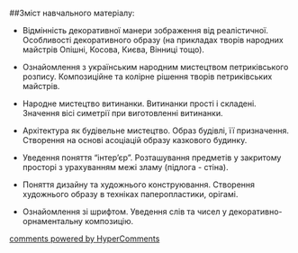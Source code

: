 <div id="hypercomments_widget" class="js-hypercomments-widget invisible"></div>

##Зміст навчального матеріалу:

*	Відмінність декоративної манери зображення від реалістичної. Особливості декоративного образу (на прикладах творів народних майстрів Опішні, Косова, Києва, Вінниці тощо).

*	Ознайомлення з українським народним мистецтвом петриківського розпису. Композиційне та колірне рішення творів петриківських майстрів. 

*	Народне мистецтво витинанки. Витинанки прості і складені. Значення вісі симетрії при виготовленні витинанки.

*	Архітектура як будівельне мистецтво. Образ будівлі, її призначення. Створення на основі асоціацій образу казкового будинку.

*	Уведення поняття “інтер’єр”. Розташування предметів у закритому просторі з урахуванням межі зламу (підлога - стіна).

*	Поняття дизайну та художнього конструювання. Створення художнього образу в техніках паперопластики, орігамі.

*	Ознайомлення зі шрифтом. Уведення слів та чисел у декоративно-орнаментальну  композицію.




<div class="js-hypercomments-container">
    <a href="http://hypercomments.com" class="hc-link" title="comments widget">comments powered by HyperComments</a>
</div>